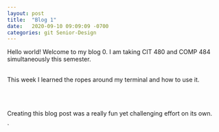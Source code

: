 ```yaml
---
layout: post
title:  "Blog 1"
date:   2020-09-10 09:09:09 -0700
categories: git Senior-Design
---
```

<html>
<style>

body {
background-image: url("https://images.unsplash.com/photo-1502239608882-93b729c6af43?ixlib=rb-1.2.1&ixid=eyJhcHBfaWQiOjEyMDd9&w=1000&q=80");
background-size: cover;
background-color:#C0C0C0;
}
html, body, h1, h2, h3, h4, h5, h6, p {
color:white;
}

</style>

<p> Hello world! Welcome to my blog 0. I am taking CIT 480 and COMP 484 simultaneously this semester.
<br>
<br>

This week I learned the ropes around my terminal and how to use it. 

<br>
<br>

Creating this blog post was a really fun yet challenging effort on its own. 

</p>
</html>
`
